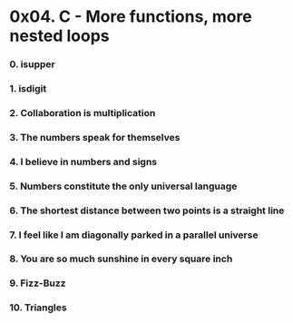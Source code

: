 # 0x04. C - More functions, more nested loops

### 0. isupper

### 1. isdigit

### 2. Collaboration is multiplication

### 3. The numbers speak for themselves

### 4. I believe in numbers and signs

### 5. Numbers constitute the only universal language

### 6. The shortest distance between two points is a straight line

### 7. I feel like I am diagonally parked in a parallel universe

### 8. You are so much sunshine in every square inch

### 9. Fizz-Buzz

### 10. Triangles


